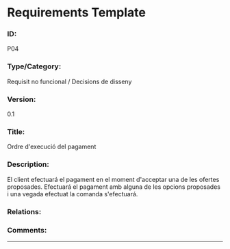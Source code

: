 # Requirements Template
### ID: 
P04
### Type/Category: 
Requisit no funcional / Decisions de disseny
### Version: 
0.1
### Title: 
Ordre d'execució del pagament
### Description: 
El client efectuará el pagament en el moment d'acceptar una de les ofertes proposades. Efectuará el pagament amb alguna de les opcions proposades i una vegada efectuat la comanda s'efectuará.
### Relations: 
### Comments: 
---
